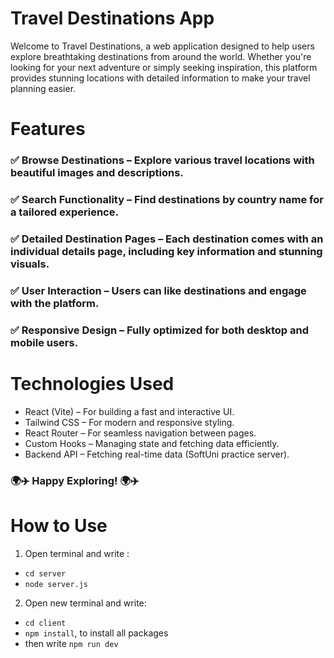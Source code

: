# Travel Destinations App
Welcome to Travel Destinations, a web application designed to help users explore breathtaking destinations from around the world. Whether you're looking for your next adventure or simply seeking inspiration, this platform provides stunning locations with detailed information to make your travel planning easier.
# Features
### ✅ Browse Destinations – Explore various travel locations with beautiful images and descriptions.
### ✅ Search Functionality – Find destinations by country name for a tailored experience.
### ✅ Detailed Destination Pages – Each destination comes with an individual details page, including key information and stunning visuals.
### ✅ User Interaction – Users can like destinations and engage with the platform.
### ✅ Responsive Design – Fully optimized for both desktop and mobile users.
# Technologies Used
- React (Vite) – For building a fast and interactive UI.
- Tailwind CSS – For modern and responsive styling.
- React Router – For seamless navigation between pages.
- Custom Hooks – Managing state and fetching data efficiently.
- Backend API – Fetching real-time data (SoftUni practice server).

### 🌍✈️ Happy Exploring! 🌍✈️

# How to Use
1. Open terminal and write :
- `cd server`
- `node server.js`
2. Open new terminal and write:
- `cd client` 
- `npm install`, to install all packages
- then write `npm run dev`


